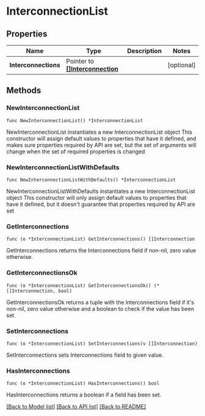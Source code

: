 # InterconnectionList

## Properties

Name | Type | Description | Notes
------------ | ------------- | ------------- | -------------
**Interconnections** | Pointer to [**[]Interconnection**](Interconnection.md) |  | [optional] 

## Methods

### NewInterconnectionList

`func NewInterconnectionList() *InterconnectionList`

NewInterconnectionList instantiates a new InterconnectionList object
This constructor will assign default values to properties that have it defined,
and makes sure properties required by API are set, but the set of arguments
will change when the set of required properties is changed

### NewInterconnectionListWithDefaults

`func NewInterconnectionListWithDefaults() *InterconnectionList`

NewInterconnectionListWithDefaults instantiates a new InterconnectionList object
This constructor will only assign default values to properties that have it defined,
but it doesn't guarantee that properties required by API are set

### GetInterconnections

`func (o *InterconnectionList) GetInterconnections() []Interconnection`

GetInterconnections returns the Interconnections field if non-nil, zero value otherwise.

### GetInterconnectionsOk

`func (o *InterconnectionList) GetInterconnectionsOk() (*[]Interconnection, bool)`

GetInterconnectionsOk returns a tuple with the Interconnections field if it's non-nil, zero value otherwise
and a boolean to check if the value has been set.

### SetInterconnections

`func (o *InterconnectionList) SetInterconnections(v []Interconnection)`

SetInterconnections sets Interconnections field to given value.

### HasInterconnections

`func (o *InterconnectionList) HasInterconnections() bool`

HasInterconnections returns a boolean if a field has been set.


[[Back to Model list]](../README.md#documentation-for-models) [[Back to API list]](../README.md#documentation-for-api-endpoints) [[Back to README]](../README.md)


